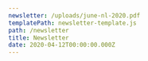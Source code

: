 ```yaml
---
newsletter: /uploads/june-nl-2020.pdf
templatePath: newsletter-template.js
path: /newsletter
title: Newsletter
date: 2020-04-12T00:00:00.000Z
---
```

